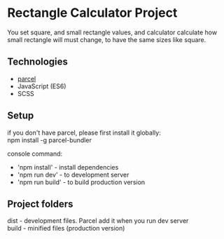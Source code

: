 # Rectangle Calculator Project
You set square, and small rectangle values, and calculator calculate how small rectangle will must change, to have the same sizes like square.

## Technologies
* [parcel](https://parceljs.org/) 
* JavaScript (ES6)
* SCSS

## Setup
if you don't have parcel, please first install it globally:  
npm install -g parcel-bundler

console command:
* 'npm install' - install dependencies
* 'npm run dev' - to development server
* 'npm run build' - to build production version

## Project folders
dist - development files. Parcel add it when you run dev server  
build - minified files (production version)
